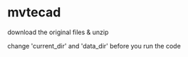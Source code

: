 # mvtecad
download the original files & unzip

change 'current_dir' and 'data_dir' before you run the code

